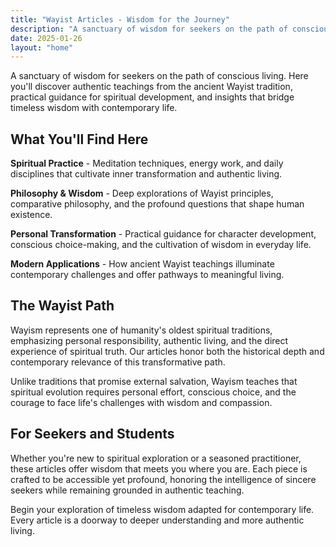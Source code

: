 ```yaml
---
title: "Wayist Articles - Wisdom for the Journey"
description: "A sanctuary of wisdom for seekers on the path of conscious living"
date: 2025-01-26
layout: "home"
---
```


A sanctuary of wisdom for seekers on the path of conscious living. Here you'll discover authentic teachings from the ancient Wayist tradition, practical guidance for spiritual development, and insights that bridge timeless wisdom with contemporary life.

## What You'll Find Here

**Spiritual Practice** - Meditation techniques, energy work, and daily disciplines that cultivate inner transformation and authentic living.

**Philosophy & Wisdom** - Deep explorations of Wayist principles, comparative philosophy, and the profound questions that shape human existence.

**Personal Transformation** - Practical guidance for character development, conscious choice-making, and the cultivation of wisdom in everyday life.

**Modern Applications** - How ancient Wayist teachings illuminate contemporary challenges and offer pathways to meaningful living.

## The Wayist Path

Wayism represents one of humanity's oldest spiritual traditions, emphasizing personal responsibility, authentic living, and the direct experience of spiritual truth. Our articles honor both the historical depth and contemporary relevance of this transformative path.

Unlike traditions that promise external salvation, Wayism teaches that spiritual evolution requires personal effort, conscious choice, and the courage to face life's challenges with wisdom and compassion.

## For Seekers and Students

Whether you're new to spiritual exploration or a seasoned practitioner, these articles offer wisdom that meets you where you are. Each piece is crafted to be accessible yet profound, honoring the intelligence of sincere seekers while remaining grounded in authentic teaching.

Begin your exploration of timeless wisdom adapted for contemporary life. Every article is a doorway to deeper understanding and more authentic living.
